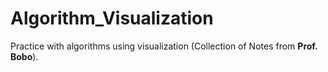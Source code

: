 # Algorithm_Visualization
Practice with algorithms using visualization (Collection of Notes from **Prof. Bobo**).
